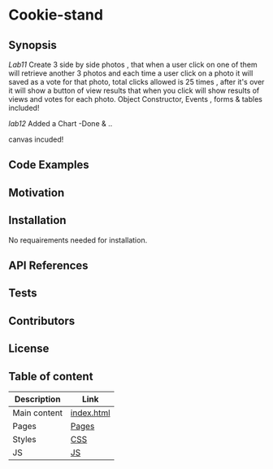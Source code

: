 # Cookie-stand

## Synopsis 
*Lab11*
Create 3 side by side photos , that when a user click on one of them will retrieve another 3 photos and each time a user click on a photo it will saved as a vote for that photo, total clicks allowed is 25 times , after it's over it will show a button of view results that when you click will show results of views and votes for each photo.
Object Constructor, Events , forms & tables included! 

*lab12*
Added a Chart -Done & .. 

canvas incuded!


## Code Examples 

## Motivation

## Installation 

No requairements needed for installation. 

## API References

## Tests

## Contributors

## License

## Table of content 

Description|Link
---|---
Main content | [index.html](index.html)
Pages | [Pages](pages)
Styles | [CSS](css)
JS | [JS](Js)


